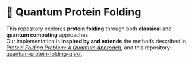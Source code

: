 # 🧬 Quantum Protein Folding

This repository explores **protein folding** through both **classical** and **quantum computing** approaches.  
Our implementation is **inspired by and extends** the methods described in  
[*Protein Folding Problem: A Quantum Approach*](https://arxiv.org/pdf/1908.02163), and this repository: [quantum-protein-folding-qiskit](https://github.com/qiskit-community/quantum-protein-folding)
